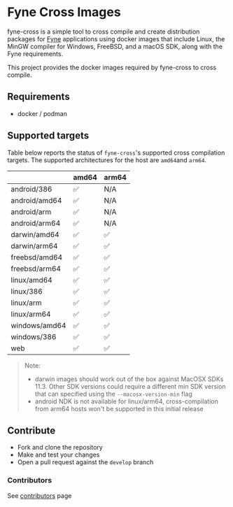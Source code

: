 # Fyne Cross Images

fyne-cross is a simple tool to cross compile and create distribution packages
for [Fyne](https://fyne.io) applications using docker images that include Linux,
the MinGW compiler for Windows, FreeBSD, and a macOS SDK, along with the Fyne
requirements.

This project provides the docker images required by fyne-cross to cross compile.

## Requirements

- docker / podman

## Supported targets

Table below reports the status of `fyne-cross`'s supported cross compilation targets.
The supported architectures for the host are `amd64`and `arm64`. 

|                | amd64              | arm64 |
| -------------- | ------------------ | ----- |
| android/386    | :white_check_mark: |  N/A  |
| android/amd64  | :white_check_mark: |  N/A  |
| android/arm    | :white_check_mark: |  N/A  |
| android/arm64  | :white_check_mark: |  N/A  |
| darwin/amd64   | :white_check_mark: | :white_check_mark: |
| darwin/arm64   | :white_check_mark: | :white_check_mark: |
| freebsd/amd64  | :white_check_mark: | :white_check_mark: |
| freebsd/arm64  | :white_check_mark: | :white_check_mark: |
| linux/amd64    | :white_check_mark: | :white_check_mark: |
| linux/386      | :white_check_mark: | :white_check_mark: |
| linux/arm      | :white_check_mark: | :white_check_mark: |
| linux/arm64    | :white_check_mark: | :white_check_mark: |
| windows/amd64  | :white_check_mark: | :white_check_mark: |
| windows/386    | :white_check_mark: | :white_check_mark: |
| web            | :white_check_mark: | :white_check_mark: |

> Note: 
> - darwin images should work out of the box against MacOSX SDKs 11.3. 
> Other SDK versions could require a different min SDK version that can specified using the `--macosx-version-min` flag
> - android NDK is not available for linux/arm64, cross-compilation from arm64 hosts won't be supported in this initial release


## Contribute

- Fork and clone the repository
- Make and test your changes
- Open a pull request against the `develop` branch

### Contributors

See [contributors](https://github.com/fyne-io/fyne-cross-images/graphs/contributors) page
